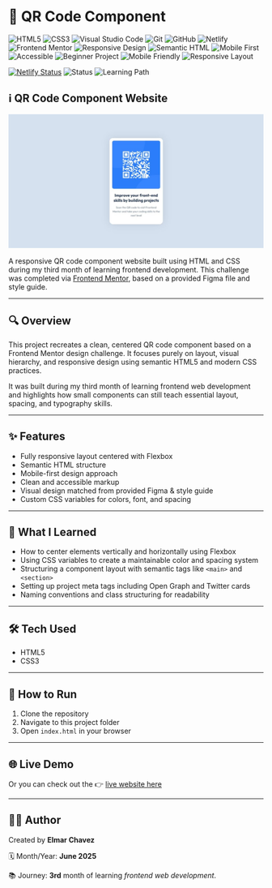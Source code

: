 # 📁 QR Code Component

![HTML5](https://img.shields.io/badge/HTML5-E34F26?style=for-the-badge&logo=html5&logoColor=white)
![CSS3](https://img.shields.io/badge/CSS3-1572B6?style=for-the-badge&logo=css3&logoColor=white)
![Visual Studio Code](https://img.shields.io/badge/VS%20Code-007ACC?style=for-the-badge&logo=visual-studio-code&logoColor=white)
![Git](https://img.shields.io/badge/Git-F05032?style=for-the-badge&logo=git&logoColor=white)
![GitHub](https://img.shields.io/badge/GitHub-181717?style=for-the-badge&logo=github&logoColor=white)
![Netlify](https://img.shields.io/badge/Netlify-00C7B7?style=for-the-badge&logo=netlify&logoColor=white)
![Frontend Mentor](https://img.shields.io/badge/Frontend%20Mentor-3e54a3?style=for-the-badge&logo=frontendmentor&logoColor=white)
![Responsive Design](https://img.shields.io/badge/Responsive%20Design-2196F3?style=for-the-badge&logo=responsive&logoColor=white)
![Semantic HTML](https://img.shields.io/badge/Semantic%20HTML-ff9800?style=for-the-badge)
![Mobile First](https://img.shields.io/badge/Mobile--First-Design-orange?style=for-the-badge)
![Accessible](https://img.shields.io/badge/Accessibility-A11Y-0052cc?style=for-the-badge)
![Beginner Project](https://img.shields.io/badge/Beginner%20Project-25D366?style=for-the-badge)
![Mobile Friendly](https://img.shields.io/badge/Mobile%20Friendly-✅-brightgreen?style=for-the-badge)
![Responsive Layout](https://img.shields.io/badge/Responsive%20Layout-Full%20Support-blue?style=for-the-badge)

[![Netlify Status](https://api.netlify.com/api/v1/badges/66089390-5b5c-43c6-9f2c-3fb9f23a51ad/deploy-status)](https://qr-code-component-fm-jiro.netlify.app/)
![Status](https://img.shields.io/badge/status-complete-brightgreen)
![Learning Path](https://img.shields.io/badge/learning%20path-month%203-blue)

## ℹ️ QR Code Component Website

![Screenshot of the QR Code Component Project](./img/site-preview_1200x630.jpg)

A responsive QR code component website built using HTML and CSS during my third month of learning frontend development. This challenge was completed via [Frontend Mentor](https://www.frontendmentor.io/challenges/qr-code-component-iux_sIO_H), based on a provided Figma file and style guide.

---

## 🔍 Overview

This project recreates a clean, centered QR code component based on a Frontend Mentor design challenge. It focuses purely on layout, visual hierarchy, and responsive design using semantic HTML5 and modern CSS practices.

It was built during my third month of learning frontend web development and highlights how small components can still teach essential layout, spacing, and typography skills.

---

## ✨ Features

- Fully responsive layout centered with Flexbox
- Semantic HTML structure
- Mobile-first design approach
- Clean and accessible markup
- Visual design matched from provided Figma & style guide
- Custom CSS variables for colors, font, and spacing

---

## 🧠 What I Learned

- How to center elements vertically and horizontally using Flexbox
- Using CSS variables to create a maintainable color and spacing system
- Structuring a component layout with semantic tags like `<main>` and `<section>`
- Setting up project meta tags including Open Graph and Twitter cards
- Naming conventions and class structuring for readability

---

## 🛠️ Tech Used

- HTML5
- CSS3

---

## 🚀 How to Run

1. Clone the repository
2. Navigate to this project folder
3. Open `index.html` in your browser

---

## 🌐 Live Demo

Or you can check out the 👉 [live website here](https://qr-code-component-fm-jiro.netlify.app/)

---

## 🧑‍💻 Author

Created by **Elmar Chavez**

🗓️ Month/Year: **June 2025**

📚 Journey: **3rd** month of learning _frontend web development_.
